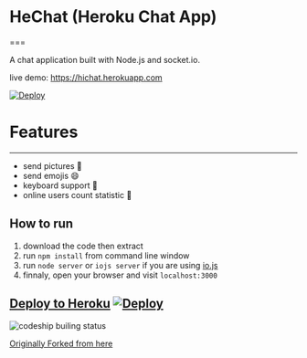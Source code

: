 # HeChat (Heroku Chat App)
===
 
A chat application built with Node.js and socket.io.

live demo: https://hichat.herokuapp.com

[![Deploy](https://www.herokucdn.com/deploy/button.png)](https://dashboard.heroku.com/new?button-url=https%3A%2F%2Fgithub.com%2F&template=https://github.com/developeranaz/HiChat)

# Features
---
* send pictures :sunrise:
* send emojis :smile:
* keyboard support :musical_keyboard:
* online users count statistic :ghost:

How to run
---
1. download the code then extract
2. run `npm install` from command line window
3. run `node server` or `iojs server` if you are using [io.js](https://iojs.org/)
4. finnaly, open your browser and visit `localhost:3000`

[Deploy to Heroku](https://dashboard.heroku.com/new?button-url=https%3A%2F%2Fgithub.com%2F&template=https://github.com/developeranaz/HiChat)
[![Deploy](https://www.herokucdn.com/deploy/button.png)](https://dashboard.heroku.com/new?button-url=https%3A%2F%2Fgithub.com%2F&template=https://github.com/developeranaz/HiChat)
---
![codeship builing status](https://codeship.com/projects/73bd0d90-9897-0131-516c-56598d7b87e5/status?branch=master)

[Originally Forked from here](https://github.com/wayou/HiChat)
